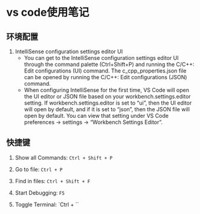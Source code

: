 # vs code使用笔记

## 环境配置

1. IntelliSense configuration settings editor UI
    - You can get to the IntelliSense configuration settings editor UI through the command palette (Ctrl+Shift+P) and running the C/C++: Edit configurations (UI) command. The c_cpp_properties.json file can be opened by running the C/C++: Edit configurations (JSON) command. 
    - When configuring IntelliSense for the first time, VS Code will open the UI editor or JSON file based on your workbench.settings.editor setting. If workbench.settings.editor is set to “ui”, then the UI editor will open by default, and if it is set to “json”, then the JSON file will open by default. You can view that setting under VS Code preferences → settings → “Workbench Settings Editor”.

## 快捷键

1. Show all Commands: `Ctrl + Shift + P`

2. Go to file: `Ctrl + P`

3. Find in files: `Ctrl + Shift + F`

4. Start Debugging: `F5`

5. Toggle Terminal: `Ctrl + \``
